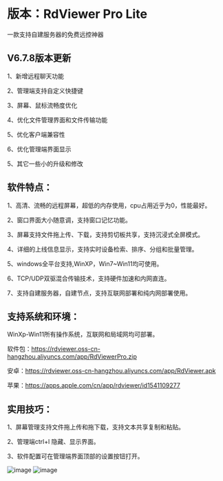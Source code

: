 # 版本：RdViewer Pro Lite

一款支持自建服务器的免费远控神器

## V6.7.8版本更新

1、新增远程聊天功能

2、管理端支持自定义快捷键

3、屏幕、鼠标流畅度优化

4、优化文件管理界面和文件传输功能

5、优化客户端兼容性

6、优化管理端界面显示

5、其它一些小的升级和修改




## 软件特点：

1、高清、流畅的远程屏幕，超低的内存使用，cpu占用近乎为0，性能最好。

2、窗口界面大小随意调，支持窗口记忆功能。

3、屏幕支持文件拖上传、下载，支持剪切板共享，支持沉浸式全屏模式。

4、详细的上线信息显示，支持实时设备检索、排序、分组和批量管理。

5、windows全平台支持,WinXP，Win7~Win11均可使用。

6、TCP/UDP双驱混合传输技术，支持硬件加速和内网直连。

7、支持自建服务器，自建节点，支持互联网部署和纯内网部署使用。


## 支持系统和环境：

WinXp-Win11所有操作系统，互联网和局域网均可部署。

软件包：https://rdviewer.oss-cn-hangzhou.aliyuncs.com/app/RdViewerPro.zip

安卓：https://rdviewer.oss-cn-hangzhou.aliyuncs.com/app/RdViewer.apk

苹果：https://apps.apple.com/cn/app/rdviewer/id1541109277

## 实用技巧：
1、屏幕管理支持文件拖上传和拖下载，支持文本共享复制和粘贴。

2、管理端ctrl+l 隐藏、显示界面。

3、软件配置可在管理端界面顶部的设置按钮打开。

![image](https://user-images.githubusercontent.com/69678347/176330704-066dfd0d-379b-4ff3-8fa4-42c238fee69d.png)
![image](https://user-images.githubusercontent.com/69678347/208793930-98c8e0e8-69db-4599-ae67-a13b8866c88c.png)

